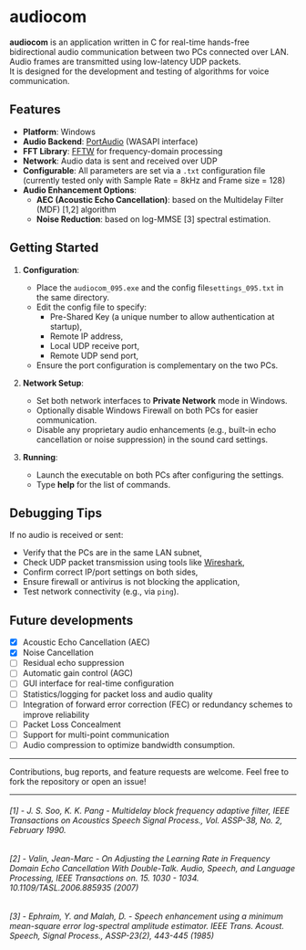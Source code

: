 # audiocom
**audiocom** is an application written in C for real-time hands-free bidirectional audio communication between two PCs connected over LAN. Audio frames are transmitted using low-latency UDP packets.
<br>It is designed for the development and testing of algorithms for voice communication.

## Features

- **Platform**: Windows
- **Audio Backend**: [PortAudio](http://www.portaudio.com/) (WASAPI interface)
- **FFT Library**: [FFTW](http://www.fftw.org/) for frequency-domain processing
- **Network**: Audio data is sent and received over UDP
- **Configurable**: All parameters are set via a `.txt` configuration file (currently tested only with Sample Rate = 8kHz and Frame size = 128)
- **Audio Enhancement Options**:
  - **AEC (Acoustic Echo Cancellation)**: based on the Multidelay Filter (MDF) [1,2] algorithm
  - **Noise Reduction**: based on log-MMSE [3] spectral estimation.

## Getting Started

1. **Configuration**:
   - Place the `audiocom_095.exe` and the config file`settings_095.txt` in the same directory.
   - Edit the config file to specify:
     - Pre-Shared Key (a unique number to allow authentication at startup),
     - Remote IP address,
     - Local UDP receive port,
     - Remote UDP send port,
   - Ensure the port configuration is complementary on the two PCs.

2. **Network Setup**:
   - Set both network interfaces to **Private Network** mode in Windows.
   - Optionally disable Windows Firewall on both PCs for easier communication.
   - Disable any proprietary audio enhancements (e.g., built-in echo cancellation or noise suppression) in the sound card settings.

3. **Running**:
   - Launch the executable on both PCs after configuring the settings.
   - Type **help** for the list of commands.

## Debugging Tips

If no audio is received or sent:
  - Verify that the PCs are in the same LAN subnet,
  - Check UDP packet transmission using tools like [Wireshark](https://www.wireshark.org/),
  - Confirm correct IP/port settings on both sides,
  - Ensure firewall or antivirus is not blocking the application,
  - Test network connectivity (e.g., via `ping`).

## Future developments

- [x] Acoustic Echo Cancellation (AEC)  
- [x] Noise Cancellation
- [ ] Residual echo suppression 
- [ ] Automatic gain control (AGC)  
- [ ] GUI interface for real-time configuration  
- [ ] Statistics/logging for packet loss and audio quality
- [ ] Integration of forward error correction (FEC) or redundancy schemes to improve reliability
- [ ] Packet Loss Concealment
- [ ] Support for multi-point communication
- [ ] Audio compression to optimize bandwidth consumption.

---

Contributions, bug reports, and feature requests are welcome. Feel free to fork the repository or open an issue!

---
###### [1] - J. S. Soo, K. K. Pang - Multidelay block frequency adaptive filter,  IEEE Transactions on Acoustics Speech Signal Process., Vol. ASSP-38, No. 2, February 1990.
###### [2] - Valin, Jean-Marc - On Adjusting the Learning Rate in Frequency Domain Echo Cancellation With Double-Talk. Audio, Speech, and Language Processing, IEEE Transactions on. 15. 1030 - 1034. 10.1109/TASL.2006.885935 (2007)
###### [3] - Ephraim, Y. and Malah, D. - Speech enhancement using a minimum mean-square error log-spectral amplitude estimator. IEEE Trans. Acoust. Speech, Signal Process., ASSP-23(2), 443-445 (1985)

